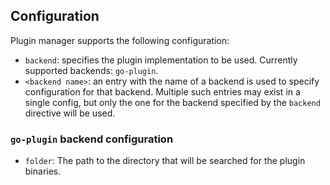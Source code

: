 ## Configuration

Plugin manager supports the following configuration:

- `backend`: specifies the plugin implementation to be used. Currently
  supported backends: `go-plugin`.
- `<backend name>`: an entry with the name of a backend is used to specify
  configuration for that backend. Multiple such entries may exist in a single
  config, but only the one for the backend specified by the `backend` directive
  will be used.

### `go-plugin` backend configuration

- `folder`: The path to the directory that will be searched for the plugin
  binaries.
